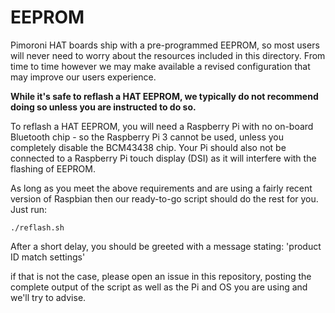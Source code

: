 # EEPROM

Pimoroni HAT boards ship with a pre-programmed EEPROM, so most users will never need to worry about the resources included in this directory. From time to time however we may make available a revised configuration that may improve our users experience.

**While it's safe to reflash a HAT EEPROM, we typically do not recommend doing so unless you are instructed to do so.**

To reflash a HAT EEPROM, you will need a Raspberry Pi with no on-board Bluetooth chip - so the Raspberry Pi 3 cannot be used, unless you completely disable the BCM43438 chip.
Your Pi should also not be connected to a Raspberry Pi touch display (DSI) as it will interfere with the flashing of EEPROM.

As long as you meet the above requirements and are using a fairly recent version of Raspbian then our ready-to-go script should do the rest for you. Just run:

```
./reflash.sh
``` 

After a short delay, you should be greeted with a message stating:
'product ID match settings'

if that is not the case, please open an issue in this repository, posting the complete output of the script as well as the Pi and OS you are using and we'll try to advise.
